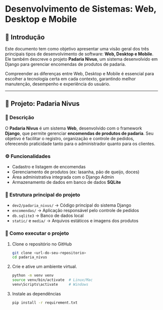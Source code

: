 # Desenvolvimento de Sistemas: Web, Desktop e Mobile

## 📌 Introdução
Este documento tem como objetivo apresentar uma visão geral dos três principais tipos de desenvolvimento de software: **Web, Desktop e Mobile**. Ele também descreve o projeto **Padaria Nivus**, um sistema desenvolvido em Django para gerenciar encomendas de produtos de padaria.

Compreender as diferenças entre Web, Desktop e Mobile é essencial para escolher a tecnologia certa em cada contexto, garantindo melhor manutenção, desempenho e experiência do usuário.

---

## 🍞 Projeto: Padaria Nivus

### 📝 Descrição
O **Padaria Nivus** é um sistema **Web**, desenvolvido com o framework **Django**, que permite gerenciar **encomendas de produtos de padaria**. Seu objetivo é facilitar o registro, organização e controle de pedidos, oferecendo praticidade tanto para o administrador quanto para os clientes.

### ⚙️ Funcionalidades
- Cadastro e listagem de encomendas
- Gerenciamento de produtos (ex: lasanha, pão de queijo, doces)
- Área administrativa integrada com o Django Admin
- Armazenamento de dados em banco de dados **SQLite**

### 📂 Estrutura principal do projeto
- `dev2/padaria_nivus/` → Código principal do sistema Django
- `encomendas/` → Aplicação responsável pelo controle de pedidos
- `db.sqlite3` → Banco de dados local
- `static/` e `media/` → Arquivos estáticos e imagens dos produtos

### 🚀 Como executar o projeto
1. Clone o repositório no GitHub
   ```bash
   git clone <url-do-seu-repositorio>
   cd padaria_nivus

2. Crie e ative um ambiente virtual.
   ```bash
   python -m venv venv
   source venv/bin/activate  # Linux/Mac
   venv\Scripts\activate     # Windows

3. Instale as dependências
     ```bash
     pip install -r requirement.txt

